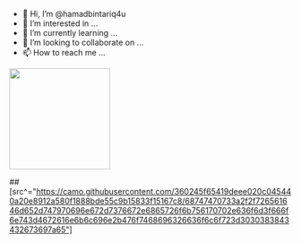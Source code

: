 - 👋 Hi, I’m @hamadbintariq4u
- 👀 I’m interested in ...
- 🌱 I’m currently learning ...
- 💞️ I’m looking to collaborate on ...
- 📫 How to reach me ...

<!---
hamadbintariq4u/hamadbintariq4u is a ✨ special ✨ repository because its `README.md` (this file) appears on your GitHub profile.
You can click the Preview link to take a look at your changes.
--->

<img height="180em" src="https://github-readme-streak-stats.herokuapp.com/?user=hamadbintariq4u&hide_border=true&theme=react" />

##[src^="https://camo.githubusercontent.com/360245f65419deee020c045440a20e8912a580f1888bde55c9b15833f15167c8/68747470733a2f2f726561646d652d747970696e672d7376672e6865726f6b756170702e636f6d3f666f6e743d4672616e6b6c696e2b476f7468696326636f6c6f723d3030383843432673697a65"]
